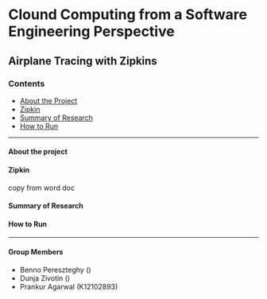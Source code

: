 # Clound Computing from a Software Engineering Perspective
## Airplane Tracing with Zipkins

### Contents
* [About the Project](#about-the-project)
* [Zipkin](#zipkin)
* [Summary of Research](#summary-of-research)
* [How to Run](#how-to-run)

---
#### About the project

#### Zipkin
copy from word doc

#### Summary of Research

#### How to Run

---
#### Group Members
* Benno Pereszteghy ()
* Dunja Zivotin ()
* Prankur Agarwal (K12102893)
